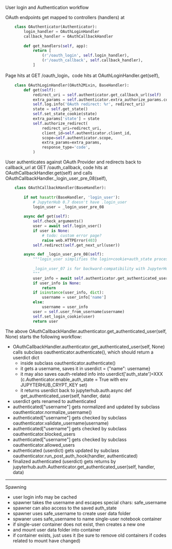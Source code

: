 User login and Authentication workflow

OAuth endpoints get mapped to controllers (handlers) at 
```python
    class OAuthenticator(Authenticator):
        login_handler = OAuthLoginHandler
        callback_handler = OAuthCallbackHandler
   
        def get_handlers(self, app):
            return [
                (r'/oauth_login', self.login_handler),
                (r'/oauth_callback', self.callback_handler),
            ]
```

Page hits at GET /oauth_login，code hits at OAuthLoginHandler.get(self),
```python
    class OAuthLoginHandler(OAuth2Mixin, BaseHandler):
        def get(self):
            redirect_uri = self.authenticator.get_callback_url(self)
            extra_params = self.authenticator.extra_authorize_params.copy()
            self.log.info('OAuth redirect: %r', redirect_uri)
            state = self.get_state()
            self.set_state_cookie(state)
            extra_params['state'] = state
            self.authorize_redirect(
                redirect_uri=redirect_uri,
                client_id=self.authenticator.client_id,
                scope=self.authenticator.scope,
                extra_params=extra_params,
                response_type='code',
            )
```

User authenticates against OAuth Provider and redirects back to callback_url at GET /oauth_callback, 
code hits at OAuthCallbackHandler.get(self) and calls OAuthCallbackHandler._login_user_pre_08(self),

```python
    class OAuthCallbackHandler(BaseHandler):
        
        if not hasattr(BaseHandler, 'login_user'):
            # JupyterHub 0.7 doesn't have .login_user
            login_user = _login_user_pre_08
        
        async def get(self):
            self.check_arguments()
            user = await self.login_user()
            if user is None:
                # todo: custom error page?
                raise web.HTTPError(403)
            self.redirect(self.get_next_url(user))

        async def _login_user_pre_08(self):
            """login_user simplifies the login+cookie+auth_state process in JupyterHub 0.8
    
            _login_user_07 is for backward-compatibility with JupyterHub 0.7
            """
            user_info = await self.authenticator.get_authenticated_user(self, None)
            if user_info is None:
                return
            if isinstance(user_info, dict):
                username = user_info['name']
            else:
                username = user_info
            user = self.user_from_username(username)
            self.set_login_cookie(user)
            return user
```

The above OAuthCallbackHandler.authenticator.get_authenticated_user(self, None) starts the following workflow:

- OAuthCallbackHandler.authenticator.get_authenticated_user(self, None) calls subclass oauthenticator.authenticate(), which should return a userdict dict
    - inside subclass oauthenticator.authenticate()
    - it gets a username, saves it in userdict = {"name": username}
    - it may also saves oauth-related info into userdict['auth_state']=XXX (c.Authenticator.enable_auth_state = True with env JUPYTERHUB_CRYPT_KEY set)
    - it returns userdict back to jupyterhub.auth.async def get_authenticated_user(self, handler, data)
- userdict gets renamed to authenticated
- authenticated["username"] gets normalized and updated by subclass oauthenticator.normalize_username()
- authenticated["username"] gets checked by subclass oauthenticator.validate_username(username)
- authenticated["username"] gets checked by subclass oauthenticator.blocked_users
- authenticated["username"] gets checked by subclass oauthenticator.allowed_users
- authenticated (userdict) gets updated by subclass oauthenticator.run_post_auth_hook(handler, authenticated)
- finalized authenticated (userdict) gets returns by jupyterhub.auth.Authenticator.get_authenticated_user(self, handler, data)



-----------------
Spawning
- user login info may be cached
- spawner takes the username and escapes special chars: safe_username
-   spawner can also access to the saved auth_state
- spawner uses safe_username to create user data folder
- spwaner uses safe_username to name single-user notebook container
- if single-user container does not exist, then creates a new one
- and mount user data folder into container
- if container exists, just uses it (be sure to remove old containers if codes related to mount have changed)
